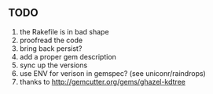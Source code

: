 ## TODO

1. the Rakefile is in bad shape
1. proofread the code
1. bring back persist?
1. add a proper gem description
1. sync up the versions
1. use ENV for verison in gemspec? (see uniconr/raindrops)
1. thanks to http://gemcutter.org/gems/ghazel-kdtree
